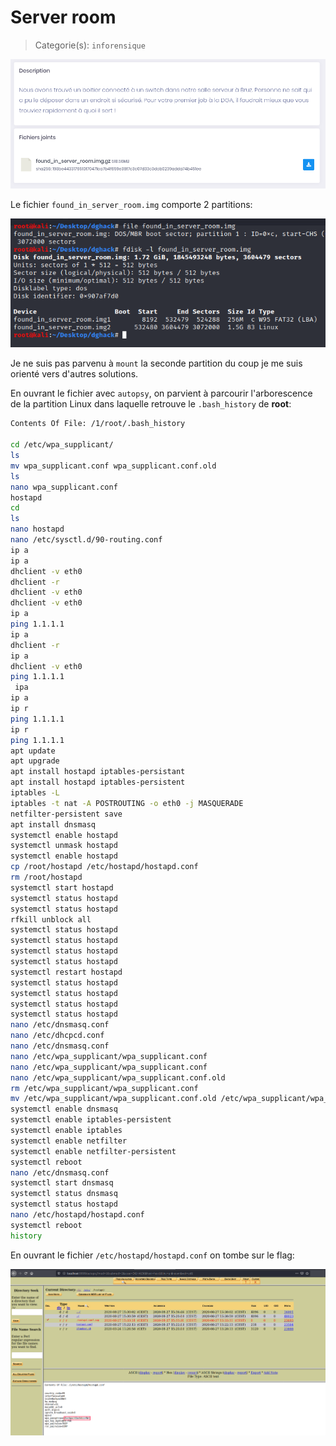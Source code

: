 # Server room

> Categorie(s): `inforensique`

![Consigne](img/consigne.png)

Le fichier `found_in_server_room.img` comporte 2 partitions:

![partitions](img/partitions.png)

Je ne suis pas parvenu à `mount` la seconde partition du coup je me suis orienté vers d'autres solutions.

En ouvrant le fichier avec `autopsy`, on parvient à parcourir l'arborescence de la partition Linux dans laquelle retrouve le `.bash_history` de **root**:

```bash
Contents Of File: /1/root/.bash_history

cd /etc/wpa_supplicant/
ls
mv wpa_supplicant.conf wpa_supplicant.conf.old
ls
nano wpa_supplicant.conf
hostapd
cd
ls
nano hostapd
nano /etc/sysctl.d/90-routing.conf
ip a
ip a
dhclient -v eth0
dhclient -r
dhclient -v eth0
dhclient -v eth0
ip a
ping 1.1.1.1
ip a
dhclient -r
ip a
dhclient -v eth0
ping 1.1.1.1
 ipa
ip a
ip r
ping 1.1.1.1
ip r
ping 1.1.1.1
apt update
apt upgrade
apt install hostapd iptables-persistant
apt install hostapd iptables-persistent
iptables -L
iptables -t nat -A POSTROUTING -o eth0 -j MASQUERADE
netfilter-persistent save
apt install dnsmasq
systemctl enable hostapd
systemctl unmask hostapd
systemctl enable hostapd
cp /root/hostapd /etc/hostapd/hostapd.conf
rm /root/hostapd 
systemctl start hostapd
systemctl status hostapd
systemctl status hostapd
rfkill unblock all
systemctl status hostapd
systemctl status hostapd
systemctl status hostapd
systemctl status hostapd
systemctl restart hostapd
systemctl status hostapd
systemctl status hostapd
systemctl status hostapd
systemctl status hostapd
nano /etc/dnsmasq.conf 
nano /etc/dhcpcd.conf 
nano /etc/dnsmasq.conf 
nano /etc/wpa_supplicant/wpa_supplicant.conf
nano /etc/wpa_supplicant/wpa_supplicant.conf
nano /etc/wpa_supplicant/wpa_supplicant.conf.old 
rm /etc/wpa_supplicant/wpa_supplicant.conf
mv /etc/wpa_supplicant/wpa_supplicant.conf.old /etc/wpa_supplicant/wpa_supplicant.conf
systemctl enable dnsmasq
systemctl enable iptables-persistent
systemctl enable iptables
systemctl enable netfilter
systemctl enable netfilter-persistent
systemctl reboot
nano /etc/dnsmasq.conf 
systemctl start dnsmasq
systemctl status dnsmasq
systemctl status hostapd
nano /etc/hostapd/hostapd.conf 
systemctl reboot
history
```

En ouvrant le fichier `/etc/hostapd/hostapd.conf` on tombe sur le flag:

![flag](img/flag.png)